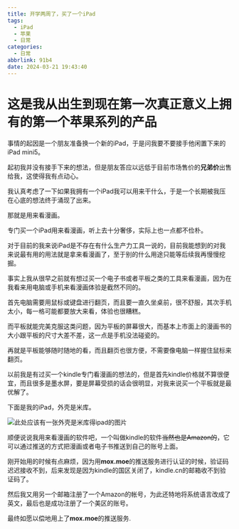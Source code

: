```yaml
---
title: 开学两周了，买了一个iPad
tags:
  - iPad
  - 苹果
  - 日常
categories:
  - 日常
abbrlink: 91b4
date: 2024-03-21 19:43:40
---
```


# 这是我从出生到现在第一次真正意义上拥有的第一个苹果系列的产品

事情的起因是一个朋友准备换一个新的iPad，于是问我要不要接手他闲置下来的iPad mini5。

起初我并没有接手下来的想法，但是朋友答应以远低于目前市场售价的**兄弟价**出售给我，这使得我有点动心。

我认真考虑了一下如果我拥有一个iPad我可以用来干什么，于是一个长期被我压在心底的想法终于涌现了出来。

那就是用来看漫画。

专门买一个iPad用来看漫画，听上去十分奢侈，实际上也一点都不俭朴。

对于目前的我来说iPad是不存在有什么生产力工具一说的，目前我能想到的对我来说最有用的用法就是拿来看漫画了，至于别的什么用途只能等后续我再慢慢挖掘。

事实上我从很早之前就有想过买一个电子书或者平板之类的工具来看漫画，因为在我看来用电脑或手机来看漫画体验是截然不同的。

首先电脑需要用鼠标或键盘进行翻页，而且要一直久坐桌前，很不舒服，其次手机太小，每一格可能都要放大来看，体验也很糟糕。

而平板就能完美克服这类问题，因为平板的屏幕很大，而基本上市面上的漫画书的大小跟平板的尺寸大差不差，这一点是手机没法碰瓷的。

再就是平板能够随时随地的看，而且翻页也很方便，不需要像电脑一样握住鼠标来翻页。

以前我是有过买一个kindle专门看漫画的想法的，但是首先kindle价格就不算很便宜，而且很多是墨水屏，要是屏幕受损的话会很明显，对我来说买一个平板就是最优解了。

下面是我的iPad，外壳是米库。

![此处应该有一张外壳是米库得ipad的图片](/css/40.png)

顺便说说我用来看漫画的软件吧，一个叫做kindle的软件~~当然也是Amazon的~~，它可以通过推送的方式把漫画或者电子书推送到自己的账号上面。

刚开始用的时候有点麻烦，因为用**mox.moe**的推送服务进行认证的时候，验证码迟迟接收不到，后来发现是因为kindle的国区关闭了，kindle.cn的邮箱收不到验证码了。

然后我又用另一个邮箱注册了一个Amazon的帐号，为此还特地将系统语言改成了英文，最后也是成功注册了一个美区的账号。

最终如愿以偿地用上了**mox.moe**的推送服务.


